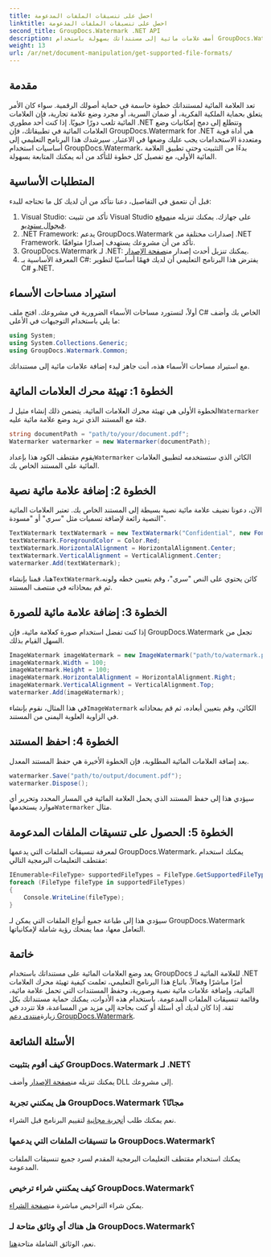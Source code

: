 ```yaml
---
title: احصل على تنسيقات الملفات المدعومة
linktitle: احصل على تنسيقات الملفات المدعومة
second_title: GroupDocs.Watermark .NET API
description: أضف علامات مائية إلى مستنداتك بسهولة باستخدام GroupDocs.Watermark لـ .NET. اتبع دليلنا الشامل خطوة بخطوة لحماية أصولك الرقمية.
weight: 13
url: /ar/net/document-manipulation/get-supported-file-formats/
---
```

## مقدمة
تعد العلامة المائية لمستنداتك خطوة حاسمة في حماية أصولك الرقمية. سواء كان الأمر يتعلق بحماية الملكية الفكرية، أو ضمان السرية، أو مجرد وضع علامة تجارية، فإن العلامات المائية تلعب دورًا حيويًا. إذا كنت أحد مطوري .NET وتتطلع إلى دمج إمكانيات وضع العلامات المائية في تطبيقاتك، فإن GroupDocs.Watermark for .NET هي أداة قوية ومتعددة الاستخدامات يجب عليك وضعها في الاعتبار. سيرشدك هذا البرنامج التعليمي إلى أساسيات استخدام GroupDocs.Watermark، بدءًا من التثبيت وحتى تطبيق العلامة المائية الأولى، مع تفصيل كل خطوة للتأكد من أنه يمكنك المتابعة بسهولة.
## المتطلبات الأساسية
قبل أن نتعمق في التفاصيل، دعنا نتأكد من أن لديك كل ما تحتاجه للبدء:
1.  Visual Studio: تأكد من تثبيت Visual Studio على جهازك. يمكنك تنزيله من[موقع فيجوال ستوديو](https://visualstudio.microsoft.com/).
2. .NET Framework: يدعم GroupDocs.Watermark إصدارات مختلفة من .NET Framework. تأكد من أن مشروعك يستهدف إصدارًا متوافقًا.
3. GroupDocs.Watermark لـ .NET: يمكنك تنزيل أحدث إصدار من[صفحة الإصدار](https://releases.groupdocs.com/Watermark/net/).
4. المعرفة الأساسية بـ C#: يفترض هذا البرنامج التعليمي أن لديك فهمًا أساسيًا لتطوير C# و.NET.
## استيراد مساحات الأسماء
أولاً، لنستورد مساحات الأسماء الضرورية في مشروعك. افتح ملف C# الخاص بك وأضف ما يلي باستخدام التوجيهات في الأعلى:
```csharp
using System;
using System.Collections.Generic;
using GroupDocs.Watermark.Common;
```
مع استيراد مساحات الأسماء هذه، أنت جاهز لبدء إضافة علامات مائية إلى مستنداتك.

## الخطوة 1: تهيئة محرك العلامات المائية
 الخطوة الأولى هي تهيئة محرك العلامات المائية. يتضمن ذلك إنشاء مثيل لـ`Watermarker` فئة مع المستند الذي تريد وضع علامة مائية عليه.
```csharp
string documentPath = "path/to/your/document.pdf";
Watermarker watermarker = new Watermarker(documentPath);
```
 يقوم مقتطف الكود هذا بإعداد`Watermarker` الكائن الذي ستستخدمه لتطبيق العلامات المائية على المستند الخاص بك.
## الخطوة 2: إضافة علامة مائية نصية
الآن، دعونا نضيف علامة مائية نصية بسيطة إلى المستند الخاص بك. تعتبر العلامات المائية النصية رائعة لإضافة تسميات مثل "سري" أو "مسودة".
```csharp
TextWatermark textWatermark = new TextWatermark("Confidential", new Font("Arial", 36));
textWatermark.ForegroundColor = Color.Red;
textWatermark.HorizontalAlignment = HorizontalAlignment.Center;
textWatermark.VerticalAlignment = VerticalAlignment.Center;
watermarker.Add(textWatermark);
```
 هنا، قمنا بإنشاء`TextWatermark`كائن يحتوي على النص "سري"، وقم بتعيين خطه ولونه، ثم قم بمحاذاته في منتصف المستند.
## الخطوة 3: إضافة علامة مائية للصورة
إذا كنت تفضل استخدام صورة كعلامة مائية، فإن GroupDocs.Watermark تجعل من السهل القيام بذلك.
```csharp
ImageWatermark imageWatermark = new ImageWatermark("path/to/watermark.png");
imageWatermark.Width = 100;
imageWatermark.Height = 100;
imageWatermark.HorizontalAlignment = HorizontalAlignment.Right;
imageWatermark.VerticalAlignment = VerticalAlignment.Top;
watermarker.Add(imageWatermark);
```
 في هذا المثال، نقوم بإنشاء`ImageWatermark` الكائن، وقم بتعيين أبعاده، ثم قم بمحاذاته في الزاوية العلوية اليمنى من المستند.
## الخطوة 4: احفظ المستند
بعد إضافة العلامات المائية المطلوبة، فإن الخطوة الأخيرة هي حفظ المستند المعدل.
```csharp
watermarker.Save("path/to/output/document.pdf");
watermarker.Dispose();
```
 سيؤدي هذا إلى حفظ المستند الذي يحمل العلامة المائية في المسار المحدد وتحرير أي موارد يستخدمها`Watermarker` مثال.
## الخطوة 5: الحصول على تنسيقات الملفات المدعومة
لمعرفة تنسيقات الملفات التي يدعمها GroupDocs.Watermark، يمكنك استخدام مقتطف التعليمات البرمجية التالي:
```csharp
IEnumerable<FileType> supportedFileTypes = FileType.GetSupportedFileTypes();
foreach (FileType fileType in supportedFileTypes)
{
    Console.WriteLine(fileType);
}
```
سيؤدي هذا إلى طباعة جميع أنواع الملفات التي يمكن لـ GroupDocs.Watermark التعامل معها، مما يمنحك رؤية شاملة لإمكانياتها.
## خاتمة
يعد وضع العلامات المائية على مستنداتك باستخدام GroupDocs للعلامة المائية لـ .NET أمرًا مباشرًا وفعالاً. باتباع هذا البرنامج التعليمي، تعلمت كيفية تهيئة محرك العلامات المائية، وإضافة علامات مائية نصية وصورية، وحفظ المستندات التي تحمل علامة مائية، وقائمة تنسيقات الملفات المدعومة. باستخدام هذه الأدوات، يمكنك حماية مستنداتك بكل ثقة.
 إذا كان لديك أي أسئلة أو كنت بحاجة إلى مزيد من المساعدة، فلا تتردد في زيارة[منتدى دعم GroupDocs.Watermark](https://forum.groupdocs.com/c/watermark/19).
## الأسئلة الشائعة
### كيف أقوم بتثبيت GroupDocs.Watermark لـ .NET؟
 يمكنك تنزيله من[صفحة الإصدار](https://releases.groupdocs.com/Watermark/net/) وأضف DLL إلى مشروعك.
### هل يمكنني تجربة GroupDocs.Watermark مجانًا؟
 نعم يمكنك طلب أ[تجربة مجانية](https://releases.groupdocs.com/) لتقييم البرنامج قبل الشراء.
### ما تنسيقات الملفات التي يدعمها GroupDocs.Watermark؟
يمكنك استخدام مقتطف التعليمات البرمجية المقدم لسرد جميع تنسيقات الملفات المدعومة.
### كيف يمكنني شراء ترخيص GroupDocs.Watermark؟
 يمكن شراء التراخيص مباشرة من[صفحة الشراء](https://purchase.groupdocs.com/buy).
### هل هناك أي وثائق متاحة لـ GroupDocs.Watermark؟
 نعم، الوثائق الشاملة متاحة[هنا](https://tutorials.groupdocs.com/Watermark/net/).